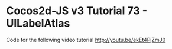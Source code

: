 Cocos2d-JS v3 Tutorial 73 - UILabelAtlas
========================================

Code for the following video tutorial http://youtu.be/ekEt4PjZmJ0
